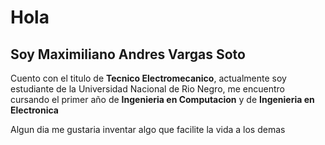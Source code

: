# Hola
## Soy Maximiliano Andres Vargas Soto
Cuento con el titulo de **Tecnico Electromecanico**, actualmente soy estudiante de la Universidad Nacional de Rio Negro, me encuentro cursando el primer año de **Ingenieria en Computacion** y de **Ingenieria en Electronica**

Algun dia me gustaria inventar algo que facilite la vida a los demas
